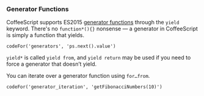 ### Generator Functions

CoffeeScript supports ES2015 [generator functions](https://developer.mozilla.org/en-US/docs/Web/JavaScript/Reference/Statements/function*) through the `yield` keyword. There's no `function*(){}` nonsense — a generator in CoffeeScript is simply a function that yields.

```
codeFor('generators', 'ps.next().value')
```

`yield*` is called `yield from`, and `yield return` may be used if you need to force a generator that doesn’t yield.

<div id="generator-iteration" class="bookmark"></div>

You can iterate over a generator function using `for…from`.

```
codeFor('generator_iteration', 'getFibonacciNumbers(10)')
```
